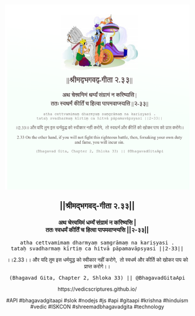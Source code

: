 <img src="../../asset/BG_2_33.png"/>
<center><h2>||श्रीमद्‍भगवद्‍-गीता २.३३||</h2>
<h3>अथ चेत्त्वमिमं धर्म्यं संग्रामं न करिष्यसि |<br/>ततः स्वधर्मं कीर्तिं च हित्वा पापमवाप्स्यसि ||२-३३||</h3>
<pre>atha cettvamimaṃ dharmyaṃ saṃgrāmaṃ na kariṣyasi .<br/>tataḥ svadharmaṃ kīrtiṃ ca hitvā pāpamavāpsyasi ||2-33||</pre>
<p>।।2.33।। और यदि तुम इस धर्मयुद्ध को स्वीकार नहीं करोगे,  तो स्वधर्म और कीर्ति को खोकर पाप को प्राप्त करोगे।।</p>
<pre>(Bhagavad Gita, Chapter 2, Shloka 33) || @BhagavadGitaApi</pre><p>https://vedicscriptures.github.io/</p><p>#API #bhagavadgitaapi #slok #nodejs #js #api #gitaapi #krishna #hinduism #vedic #ISKCON #shreemadbhagavadgita #technology</p></center>
